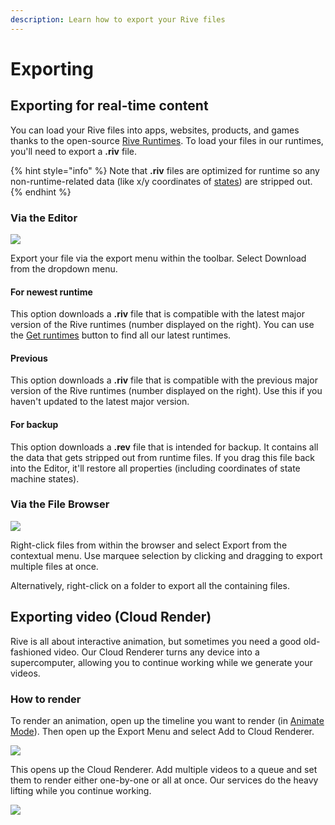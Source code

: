 ```yaml
---
description: Learn how to export your Rive files
---
```


# Exporting

## Exporting for real-time content

You can load your Rive files into apps, websites, products, and games thanks to the open-source [Rive Runtimes](../runtimes/overview.md). To load your files in our runtimes, you'll need to export a **.riv** file.

{% hint style="info" %}
Note that **.riv** files are optimized for runtime so any non-runtime-related data (like x/y coordinates of [states](state-machine/#states)) are stripped out.
{% endhint %}

### Via the Editor

![](../.gitbook/assets/screen-shot-2021-04-20-at-3.30.35-pm.png)

Export your file via the export menu within the toolbar. Select Download from the dropdown menu.

#### For newest runtime

This option downloads a **.riv** file that is compatible with the latest major version of the Rive runtimes (number displayed on the right). You can use the [Get runtimes](../runtimes/overview.md) button to find all our latest runtimes.&#x20;

#### Previous

This option downloads a **.riv** file that is compatible with the previous major version of the Rive runtimes (number displayed on the right). Use this if you haven't updated to the latest major version.&#x20;

#### For backup

This option downloads a **.rev** file that is intended for backup. It contains all the data that gets stripped out from runtime files. If you drag this file back into the Editor, it'll restore all properties (including coordinates of state machine states).&#x20;

### **Via the File Browser**

![](<../.gitbook/assets/export (1).png>)

Right-click files from within the browser and select Export from the contextual menu. Use marquee selection by clicking and dragging to export multiple files at once.

Alternatively, right-click on a folder to export all the containing files.

## Exporting video (Cloud Render)

Rive is all about interactive animation, but sometimes you need a good old-fashioned video. Our Cloud Renderer turns any device into a supercomputer, allowing you to continue working while we generate your videos.

### How to render

To render an animation, open up the timeline you want to render (in [Animate Mode](animate-mode/)). Then open up the Export Menu and select Add to Cloud Renderer.

![](../.gitbook/assets/screen-shot-2021-05-13-at-2.37.39-pm.png)

This opens up the Cloud Renderer. Add multiple videos to a queue and set them to render either one-by-one or all at once. Our services do the heavy lifting while you continue working.

![](../.gitbook/assets/screen-shot-2021-05-13-at-2.42.53-pm.png)

